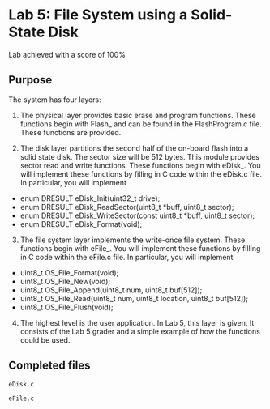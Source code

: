 # Lab 5: File System using a Solid-State Disk

Lab achieved with a score of 100%

## Purpose

The system has four layers:

1. The physical layer provides basic erase and program functions. These functions begin with Flash_ and can be found in the FlashProgram.c file. These functions are provided.

2. The disk layer partitions the second half of the on-board flash into a solid state disk. The sector size will be 512 bytes. This module provides sector read and write functions. These functions begin with eDisk_. You will implement these functions by filling in C code within the eDisk.c file. In particular, you will implement
  - enum DRESULT eDisk_Init(uint32_t drive);
  - enum DRESULT eDisk_ReadSector(uint8_t *buff, uint8_t sector);
  - enum DRESULT eDisk_WriteSector(const uint8_t *buff, uint8_t sector);
  - enum DRESULT eDisk_Format(void);

3. The file system layer implements the write-once file system. These functions begin with eFile_. You will implement these functions by filling in C code within the eFile.c file. In particular, you will implement
- uint8_t OS_File_Format(void);
- uint8_t OS_File_New(void);
- uint8_t OS_File_Append(uint8_t num, uint8_t buf[512]);
- uint8_t OS_File_Read(uint8_t num, uint8_t location, uint8_t buf[512]);
- uint8_t OS_File_Flush(void);

4. The highest level is the user application. In Lab 5, this layer is given. It consists of the Lab 5 grader and a simple example of how the functions could be used.

## Completed files

`eDisk.c`

`eFile.c`

